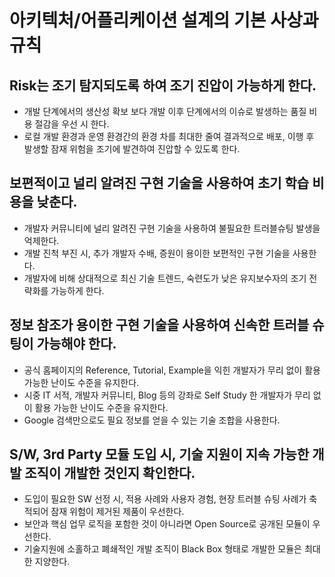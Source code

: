 # 아키텍처/어플리케이션 설계의 기본 사상과 규칙 #
## Risk는 조기 탐지되도록 하여 조기 진압이 가능하게 한다. ##
  * 개발 단계에서의 생산성 확보 보다 개발 이후 단계에서의 이슈로 발생하는 품질 비용 절감을 우선 시 한다.
  * 로컬 개발 환경과 운영 환경간의 환경 차를 최대한 줄여 결과적으로 배포, 이행 후 발생할 잠재 위험을 조기에 발견하여 진압할 수 있도록 한다.


## 보편적이고 널리 알려진 구현 기술을 사용하여 초기 학습 비용을 낮춘다. ##
  * 개발자 커뮤니티에 널리 알려진 구현 기술을 사용하여 불필요한 트러블슈팅 발생을 억제한다.
  * 개발 진척 부진 시, 추가 개발자 수배, 증원이 용이한 보편적인 구현 기술을 사용한다.
  * 개발자에 비해 상대적으로 최신 기술 트렌드, 숙련도가 낮은 유지보수자의 조기 전략화를 가능하게 한다.

## 정보 참조가 용이한 구현 기술을 사용하여 신속한 트러블 슈팅이 가능해야 한다. ##
  * 공식 홈페이지의 Reference, Tutorial, Example을 익힌 개발자가 무리 없이 활용 가능한 난이도 수준을 유지한다.
  * 시중 IT 서적, 개발자 커뮤니티, Blog 등의 강좌로 Self Study 한 개발자가 무리 없이 활용 가능한 난이도 수준을 유지한다.
  * Google 검색만으로도 필요 정보를 얻을 수 있는 기술 조합을 사용한다.

## S/W, 3rd Party 모듈 도입 시, 기술 지원이 지속 가능한 개발 조직이 개발한 것인지 확인한다. ##
  * 도입이 필요한 SW 선정 시, 적용 사례와 사용자 경험, 현장 트러블 슈팅 사례가 축적되어 잠재 위험이 제거된 제품이 우선한다.
  * 보안과 핵심 업무 로직을 포함한 것이 아니라면 Open Source로 공개된 모듈이 우선한다.
  * 기술지원에 소홀하고 폐쇄적인 개발 조직이 Black Box 형태로 개발한 모듈은 최대한 지양한다.